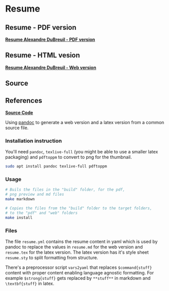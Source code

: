 # Resume

## Resume - PDF version

<span class="icon icon-link">**[Resume Alexandre DuBreuil - PDF version](resume-alexandre-dubreuil-pdf)**</span>

## Resume - HTML vesion

<span class="icon icon-website">**[Resume Alexandre DuBreuil - Web version](resume-alexandre-dubreuil-web)**</span>

## Source

## References

<span class="icon icon-github">**[Source Code](https://github.com/dubreuia/alexandredubreuil.com/tree/master/resume)**</span>

Using [pandoc](https://pandoc.org) to generate a web version and a latex version from a common source file.

### Installation instruction

You'll need `pandoc`, `texlive-full` (you might be able to use a smaller latex packaging) and `pdftoppm` to convert to png for the thumbnail.

```bash
sudo apt install pandoc texlive-full pdftoppm
```

### Usage

```bash
# Buils the files in the "build" folder, for the pdf,
# png preview and md files
make markdown

# Copies the files from the "build" folder to the target folders,
# to the "pdf" and "web" folders
make install
```

### Files

The file `resume.yml` contains the resume content in yaml which is used by pandoc to replace the values in `resume.md` for the web version and `resume.tex` for the latex version. The latex version has it's style sheet `resume.sty` to split formatting from structure.

There's a preprocessor script `vars2yaml` that replaces `$command{stuff}` content with proper content enabling language agnostic formatting. For example `$strong{stuff}` gets replaced by `**stuff**` in markdown and `\textbf{stuff}` in latex.

